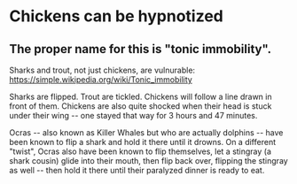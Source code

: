 # Chickens can be hypnotized

## The proper name for this is "tonic immobility".

Sharks and trout, not just chickens, are vulnurable: https://simple.wikipedia.org/wiki/Tonic_immobility

Sharks are flipped.  Trout are tickled.  Chickens will follow a line drawn in front of them.  Chickens are also quite shocked when their head is stuck under their wing -- one stayed that way for 3 hours and 47 minutes.

Ocras -- also known as Killer Whales but who are actually dolphins -- have been known to flip a shark and hold it there until it drowns.  On a different "twist", Ocras also have been known to flip themselves, let a stingray (a shark cousin) glide into their mouth, then flip back over, flipping the stingray as well -- then hold it there until their paralyzed dinner is ready to eat.